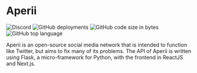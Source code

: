 # Aperii
![Discord](https://img.shields.io/discord/829171056811311119?label=Discord&logo=discord&logoColor=%23FFF)
![GitHub deployments](https://img.shields.io/github/deployments/wingio/aperii/production?logo=vercel&label=build%20status)
![GitHub code size in bytes](https://img.shields.io/github/languages/code-size/wingio/aperii?logo=github&logoColor=%23fff)
![GitHub top language](https://img.shields.io/github/languages/top/wingio/aperii)

Aperii is an open-source social media network that is intended to function like Twitter, but aims to fix many of its problems. The API of Aperii is written using Flask, a micro-framework for Python, with the frontend in ReactJS and Next.js.
